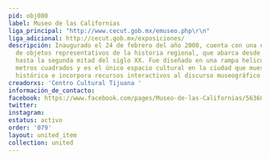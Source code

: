 ```yaml
---
pid: obj080
label: Museo de las Californias
liga_principal: "http://www.cecut.gob.mx/emuseo.php\r\n"
liga_adicional: http://cecut.gob.mx/exposiciones/
descripción: Inaugurado el 24 de febrero del año 2000, cuenta con una exposición permanente
  de objetos representativos de la historia regional, que abarca desde la prehistoria
  hasta la segunda mitad del siglo XX. Fue diseñado en una rampa helicoidal de 2,200
  metros cuadrados y es el único espacio cultural en la ciudad que muestra una síntesis
  histórica e incorpora recursos interactivos al discurso museográfico tradicional.
creadorxs: 'Centro Cultural Tijuana '
información_de_contacto: 
facebook: https://www.facebook.com/pages/Museo-de-las-Californias/563688453656615
twitter: 
instagram: 
estatus: activo
order: '079'
layout: united_item
collection: united
---
```

